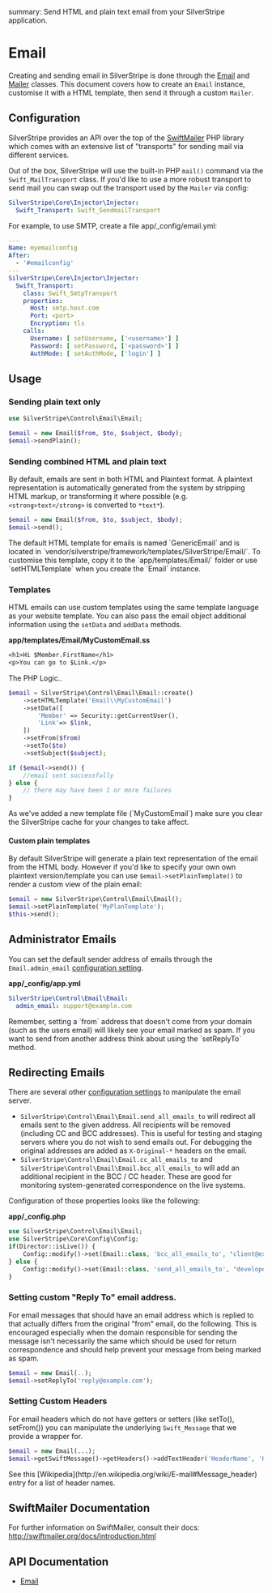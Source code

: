 summary: Send HTML and plain text email from your SilverStripe application.

# Email

Creating and sending email in SilverStripe is done through the [Email](api:SilverStripe\Control\Email\Email) and [Mailer](api:SilverStripe\Control\Email\Mailer) classes. This document 
covers how to create an `Email` instance, customise it with a HTML template, then send it through a custom `Mailer`.

## Configuration

SilverStripe provides an API over the top of the [SwiftMailer](http://swiftmailer.org/) PHP library which comes with an
extensive list of "transports" for sending mail via different services. 

Out of the box, SilverStripe will use the built-in PHP `mail()` command via the `Swift_MailTransport` class. If you'd
like to use a more robust transport to send mail you can swap out the transport used by the `Mailer` via config:

```yml
SilverStripe\Core\Injector\Injector:
  Swift_Transport: Swift_SendmailTransport
```

For example, to use SMTP, create a file app/_config/email.yml:

```yml
---
Name: myemailconfig
After:
  - '#emailconfig'
---
SilverStripe\Core\Injector\Injector:
  Swift_Transport:
    class: Swift_SmtpTransport
    properties:
      Host: smtp.host.com
      Port: <port>
      Encryption: tls
    calls:
      Username: [ setUsername, ['<username>'] ]
      Password: [ setPassword, ['<password>'] ]
      AuthMode: [ setAuthMode, ['login'] ]
```

## Usage

### Sending plain text only


```php
use SilverStripe\Control\Email\Email;

$email = new Email($from, $to, $subject, $body);
$email->sendPlain();
```

### Sending combined HTML and plain text

By default, emails are sent in both HTML and Plaintext format. A plaintext representation is automatically generated 
from the system by stripping HTML markup, or transforming it where possible (e.g. `<strong>text</strong>` is converted 
to `*text*`).


```php
$email = new Email($from, $to, $subject, $body);
$email->send();
```

<div class="info" markdown="1">
The default HTML template for emails is named `GenericEmail` and is located in `vendor/silverstripe/framework/templates/SilverStripe/Email/`.
To customise this template, copy it to the `app/templates/Email/` folder or use `setHTMLTemplate` when you create the 
`Email` instance.
</div>


### Templates

HTML emails can use custom templates using the same template language as your website template. You can also pass the
email object additional information using the `setData` and `addData` methods. 

**app/templates/Email/MyCustomEmail.ss**


```ss
<h1>Hi $Member.FirstName</h1>
<p>You can go to $Link.</p>
```

The PHP Logic..

```php
$email = SilverStripe\Control\Email\Email::create()
    ->setHTMLTemplate('Email\\MyCustomEmail') 
    ->setData([
        'Member' => Security::getCurrentUser(),
        'Link'=> $link,
    ])
    ->setFrom($from)
    ->setTo($to)
    ->setSubject($subject);

if ($email->send()) {
    //email sent successfully
} else {
    // there may have been 1 or more failures
}

```

<div class="alert" markdown="1">
As we've added a new template file (`MyCustomEmail`) make sure you clear the SilverStripe cache for your changes to
take affect.
</div>

#### Custom plain templates

By default SilverStripe will generate a plain text representation of the email from the HTML body. However if you'd like
to specify your own own plaintext version/template you can use `$email->setPlainTemplate()` to render a custom view of
the plain email:

```php
$email = new SilverStripe\Control\Email\Email();
$email->setPlainTemplate('MyPlanTemplate');
$this->send();
```

## Administrator Emails

You can set the default sender address of emails through the `Email.admin_email` [configuration setting](/developer_guides/configuration).

**app/_config/app.yml**


```yaml
SilverStripe\Control\Email\Email:
  admin_email: support@example.com
```

<div class="alert" markdown="1">
Remember, setting a `from` address that doesn't come from your domain (such as the users email) will likely see your
email marked as spam. If you want to send from another address think about using the `setReplyTo` method.
</div>

## Redirecting Emails

There are several other [configuration settings](/developer_guides/configuration) to manipulate the email server.

*  `SilverStripe\Control\Email\Email.send_all_emails_to` will redirect all emails sent to the given address.
All recipients will be removed (including CC and BCC addresses). This is useful for testing and staging servers where 
you do not wish to send emails out. For debugging the original addresses are added as `X-Original-*` headers on the email.
*  `SilverStripe\Control\Email\Email.cc_all_emails_to` and `SilverStripe\Control\Email\Email.bcc_all_emails_to` will add
an additional recipient in the BCC / CC header. These are good for monitoring system-generated correspondence on the 
live systems.

Configuration of those properties looks like the following:

**app/_config.php**

```php
use SilverStripe\Control\Email\Email;
use SilverStripe\Core\Config\Config;
if(Director::isLive()) {
    Config::modify()->set(Email::class, 'bcc_all_emails_to', "client@example.com");
} else {
    Config::modify()->set(Email::class, 'send_all_emails_to', "developer@example.com");
}
```

### Setting custom "Reply To" email address.

For email messages that should have an email address which is replied to that actually differs from the original "from" 
email, do the following. This is encouraged especially when the domain responsible for sending the message isn't
necessarily the same which should be used for return correspondence and should help prevent your message from being 
marked as spam.

```php
$email = new Email(..);
$email->setReplyTo('reply@example.com');
```

### Setting Custom Headers

For email headers which do not have getters or setters (like setTo(), setFrom()) you can manipulate the underlying
`Swift_Message` that we provide a wrapper for.


```php
$email = new Email(...);
$email->getSwiftMessage()->getHeaders()->addTextHeader('HeaderName', 'HeaderValue');
```

<div class="info" markdown="1">
See this [Wikipedia](http://en.wikipedia.org/wiki/E-mail#Message_header) entry for a list of header names.
</div>

## SwiftMailer Documentation

For further information on SwiftMailer, consult their docs: http://swiftmailer.org/docs/introduction.html

## API Documentation

* [Email](api:SilverStripe\Control\Email\Email)
